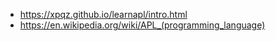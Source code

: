 - https://xpqz.github.io/learnapl/intro.html
- https://en.wikipedia.org/wiki/APL_(programming_language)
